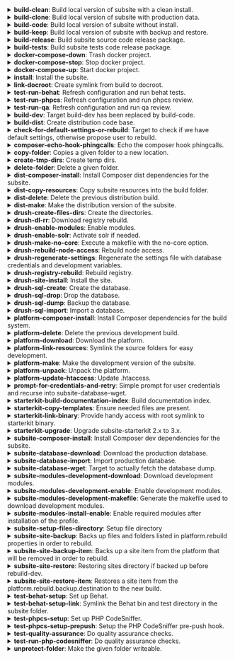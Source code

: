 <details><summary><b>build-clean</b>: Build local version of subsite with a clean install.</summary><p> 

> 
>- <b>Code description</b>: Build local version of subsite with a clean install. 
>- <b>Code link</b>: [includes/build/build.test.xml#L193](includes/build/build.test.xml#L193)
>- <b>Dependencies</b>: drush-create-files-dirs, install, subsite-modules-development-enable

</p></details>
<details><summary><b>build-clone</b>: Build local version of subsite with production data.</summary><p> 

> 
>- <b>Code description</b>: Build local version of subsite with production data. 
>- <b>Code link</b>: [includes/build/build.clone.xml#L118](includes/build/build.clone.xml#L118)
>- <b>Dependencies</b>: subsite-database-download, drush-regenerate-settings, subsite-database-import, subsite-modules-development-enable

</p></details>
<details><summary><b>build-code</b>: Build local version of subsite without install.</summary><p> 

> 
>- <b>Code description</b>: Build local version of subsite without install. 
>- <b>Code link</b>: [includes/build/build.package.xml#L74](includes/build/build.package.xml#L74)
>- <b>Dependencies</b>: subsite-site-backup, platform-delete, platform-make, platform-link-resources, subsite-composer-install, test-behat-setup-link, test-behat-setup, platform-update-htaccess, test-phpcs-setup, subsite-modules-development-download, subsite-site-restore

</p></details>
<details><summary><b>build-keep</b>: Build local version of subsite with backup and restore.</summary><p> 

> 
>- <b>Code description</b>: Build local version of subsite with backup and restore. 
>- <b>Code link</b>: [includes/build/build.package.xml#L92](includes/build/build.package.xml#L92)
>- <b>Dependencies</b>: 

</p></details>
<details><summary><b>build-release</b>: Build subsite source code release package.</summary><p> 

> 
>- <b>Code description</b>: Build subsite source code release package. 
>- <b>Code link</b>: [includes/build/build.package.xml#L63](includes/build/build.package.xml#L63)
>- <b>Dependencies</b>: build-dist

</p></details>
<details><summary><b>build-tests</b>: Build subsite tests code release package.</summary><p> 

> 
>- <b>Code description</b>: Build subsite tests code release package. 
>- <b>Code link</b>: [includes/build/build.package.xml#L69](includes/build/build.package.xml#L69)
>- <b>Dependencies</b>: 

</p></details>
<details><summary><b>docker-compose-down</b>: Trash docker project.</summary><p> 

> 
>- <b>Code description</b>: Trash docker project. 
>- <b>Code link</b>: [includes/build/build.docker.xml#L22](includes/build/build.docker.xml#L22)
>- <b>Dependencies</b>: 

</p></details>
<details><summary><b>docker-compose-stop</b>: Stop docker project.</summary><p> 

> 
>- <b>Code description</b>: Stop docker project. 
>- <b>Code link</b>: [includes/build/build.docker.xml#L15](includes/build/build.docker.xml#L15)
>- <b>Dependencies</b>: 

</p></details>
<details><summary><b>docker-compose-up</b>: Start docker project.</summary><p> 

> 
>- <b>Code description</b>: Start docker project. 
>- <b>Code link</b>: [includes/build/build.docker.xml#L5](includes/build/build.docker.xml#L5)
>- <b>Dependencies</b>: 

</p></details>
<details><summary><b>install</b>: Install the subsite.</summary><p> 

> 
>- <b>Code description</b>: Install the subsite. 
>- <b>Code link</b>: [includes/build/build.test.xml#L5](includes/build/build.test.xml#L5)
>- <b>Dependencies</b>: 

</p></details>
<details><summary><b>link-docroot</b>: Create symlink from build to docroot.</summary><p> 

> 
>- <b>Code description</b>: Create symlink from build to docroot. 
>- <b>Code link</b>: [includes/build/build.package.xml#L28](includes/build/build.package.xml#L28)
>- <b>Dependencies</b>: 

</p></details>
<details><summary><b>test-run-behat</b>: Refresh configuration and run behat tests.</summary><p> 

> 
>- <b>Code description</b>: Refresh configuration and run behat tests. 
>- <b>Code link</b>: [includes/build/build.test.xml#L150](includes/build/build.test.xml#L150)
>- <b>Dependencies</b>: 

</p></details>
<details><summary><b>test-run-phpcs</b>: Refresh configuration and run phpcs review.</summary><p> 

> 
>- <b>Code description</b>: Refresh configuration and run phpcs review. 
>- <b>Code link</b>: [includes/build/build.test.xml#L186](includes/build/build.test.xml#L186)
>- <b>Dependencies</b>: test-phpcs-setup, test-run-php-codesniffer

</p></details>
<details><summary><b>test-run-qa</b>: Refresh configuration and run qa review.</summary><p> 

> 
>- <b>Code description</b>: Refresh configuration and run qa review. 
>- <b>Code link</b>: [includes/build/build.test.xml#L179](includes/build/build.test.xml#L179)
>- <b>Dependencies</b>: test-phpcs-setup, test-quality-assurance

</p></details>
<details><summary><b>build-dev</b>:  Target build-dev has been replaced by build-code. </summary><p> 

> 
>- <b>Code description</b>:  Target build-dev has been replaced by build-code.  
>- <b>Code link</b>: [includes/build/build.deprecated.xml#L5](includes/build/build.deprecated.xml#L5)
>- <b>Dependencies</b>: 

</p></details>
<details><summary><b>build-dist</b>:  Create distribution code base. </summary><p> 

> 
>- <b>Code description</b>:  Create distribution code base.  
>- <b>Code link</b>: [includes/build/build.package.xml#L100](includes/build/build.package.xml#L100)
>- <b>Dependencies</b>: dist-delete, dist-make, dist-copy-resources, dist-composer-install

</p></details>
<details><summary><b>check-for-default-settings-or-rebuild</b>:  Target to check if we have default settings, otherwise propose user to rebuild. </summary><p> 

> 
>- <b>Code description</b>:  Target to check if we have default settings, otherwise propose user to rebuild.  
>- <b>Code link</b>: [includes/build/build.clone.xml#L88](includes/build/build.clone.xml#L88)
>- <b>Dependencies</b>: 

</p></details>
<details><summary><b>composer-echo-hook-phingcalls</b>:  Echo the composer hook phingcalls. </summary><p> 

> 
>- <b>Code description</b>:  Echo the composer hook phingcalls.  
>- <b>Code link</b>: [includes/build/build.composer.xml#L5](includes/build/build.composer.xml#L5)
>- <b>Dependencies</b>: 

</p></details>
<details><summary><b>copy-folder</b>:  Copies a given folder to a new location. </summary><p> 

> 
>- <b>Code description</b>:  Copies a given folder to a new location.  
>- <b>Code link</b>: [includes/build/build.helpers.xml#L5](includes/build/build.helpers.xml#L5)
>- <b>Dependencies</b>: 

</p></details>
<details><summary><b>create-tmp-dirs</b>:  Create temp dirs. </summary><p> 

> 
>- <b>Code description</b>:  Create temp dirs.  
>- <b>Code link</b>: [includes/build/build.package.xml#L35](includes/build/build.package.xml#L35)
>- <b>Dependencies</b>: 

</p></details>
<details><summary><b>delete-folder</b>:  Delete a given folder. </summary><p> 

> 
>- <b>Code description</b>:  Delete a given folder.  
>- <b>Code link</b>: [includes/build/build.helpers.xml#L12](includes/build/build.helpers.xml#L12)
>- <b>Dependencies</b>: 

</p></details>
<details><summary><b>dist-composer-install</b>:  Install Composer dist dependencies for the subsite. </summary><p> 

> 
>- <b>Code description</b>:  Install Composer dist dependencies for the subsite.  
>- <b>Code link</b>: [includes/build/build.dist.xml#L5](includes/build/build.dist.xml#L5)
>- <b>Dependencies</b>: 

</p></details>
<details><summary><b>dist-copy-resources</b>:  Copy subsite resources into the build folder. </summary><p> 

> 
>- <b>Code description</b>:  Copy subsite resources into the build folder.  
>- <b>Code link</b>: [includes/build/build.dist.xml#L18](includes/build/build.dist.xml#L18)
>- <b>Dependencies</b>: 

</p></details>
<details><summary><b>dist-delete</b>:  Delete the previous distribution build. </summary><p> 

> 
>- <b>Code description</b>:  Delete the previous distribution build.  
>- <b>Code link</b>: [includes/build/build.dist.xml#L50](includes/build/build.dist.xml#L50)
>- <b>Dependencies</b>: 

</p></details>
<details><summary><b>dist-make</b>:  Make the distribution version of the subsite. </summary><p> 

> 
>- <b>Code description</b>:  Make the distribution version of the subsite.  
>- <b>Code link</b>: [includes/build/build.dist.xml#L58](includes/build/build.dist.xml#L58)
>- <b>Dependencies</b>: 

</p></details>
<details><summary><b>drush-create-files-dirs</b>:  Create the directories. </summary><p> 

> 
>- <b>Code description</b>:  Create the directories.  
>- <b>Code link</b>: [includes/build/build.drush.xml#L32](includes/build/build.drush.xml#L32)
>- <b>Dependencies</b>: 

</p></details>
<details><summary><b>drush-dl-rr</b>:  Download registry rebuild. </summary><p> 

> 
>- <b>Code description</b>:  Download registry rebuild.  
>- <b>Code link</b>: [includes/build/build.drush.xml#L162](includes/build/build.drush.xml#L162)
>- <b>Dependencies</b>: 

</p></details>
<details><summary><b>drush-enable-modules</b>:  Enable modules. </summary><p> 

> 
>- <b>Code description</b>:  Enable modules.  
>- <b>Code link</b>: [includes/build/build.drush.xml#L19](includes/build/build.drush.xml#L19)
>- <b>Dependencies</b>: 

</p></details>
<details><summary><b>drush-enable-solr</b>:  Activate solr if needed. </summary><p> 

> 
>- <b>Code description</b>:  Activate solr if needed.  
>- <b>Code link</b>: [includes/build/build.drush.xml#L83](includes/build/build.drush.xml#L83)
>- <b>Dependencies</b>: 

</p></details>
<details><summary><b>drush-make-no-core</b>:  Execute a makefile with the no-core option. </summary><p> 

> 
>- <b>Code description</b>:  Execute a makefile with the no-core option.  
>- <b>Code link</b>: [includes/build/build.drush.xml#L99](includes/build/build.drush.xml#L99)
>- <b>Dependencies</b>: 

</p></details>
<details><summary><b>drush-rebuild-node-access</b>:  Rebuild node access. </summary><p> 

> 
>- <b>Code description</b>:  Rebuild node access.  
>- <b>Code link</b>: [includes/build/build.drush.xml#L169](includes/build/build.drush.xml#L169)
>- <b>Dependencies</b>: 

</p></details>
<details><summary><b>drush-regenerate-settings</b>:  Regenerate the settings file with database credentials and development variables. </summary><p> 

> 
>- <b>Code description</b>:  Regenerate the settings file with database credentials and development variables.  
>- <b>Code link</b>: [includes/build/build.drush.xml#L111](includes/build/build.drush.xml#L111)
>- <b>Dependencies</b>: check-for-default-settings-or-rebuild

</p></details>
<details><summary><b>drush-registry-rebuild</b>:  Rebuild registry. </summary><p> 

> 
>- <b>Code description</b>:  Rebuild registry.  
>- <b>Code link</b>: [includes/build/build.drush.xml#L142](includes/build/build.drush.xml#L142)
>- <b>Dependencies</b>: 

</p></details>
<details><summary><b>drush-site-install</b>:  Install the site. </summary><p> 

> 
>- <b>Code description</b>:  Install the site.  
>- <b>Code link</b>: [includes/build/build.drush.xml#L5](includes/build/build.drush.xml#L5)
>- <b>Dependencies</b>: 

</p></details>
<details><summary><b>drush-sql-create</b>:  Create the database. </summary><p> 

> 
>- <b>Code description</b>:  Create the database.  
>- <b>Code link</b>: [includes/build/build.drush.xml#L41](includes/build/build.drush.xml#L41)
>- <b>Dependencies</b>: 

</p></details>
<details><summary><b>drush-sql-drop</b>:  Drop the database. </summary><p> 

> 
>- <b>Code description</b>:  Drop the database.  
>- <b>Code link</b>: [includes/build/build.drush.xml#L65](includes/build/build.drush.xml#L65)
>- <b>Dependencies</b>: 

</p></details>
<details><summary><b>drush-sql-dump</b>:  Backup the database. </summary><p> 

> 
>- <b>Code description</b>:  Backup the database.  
>- <b>Code link</b>: [includes/build/build.drush.xml#L73](includes/build/build.drush.xml#L73)
>- <b>Dependencies</b>: 

</p></details>
<details><summary><b>drush-sql-import</b>:  Import a database. </summary><p> 

> 
>- <b>Code description</b>:  Import a database.  
>- <b>Code link</b>: [includes/build/build.drush.xml#L49](includes/build/build.drush.xml#L49)
>- <b>Dependencies</b>: 

</p></details>
<details><summary><b>platform-composer-install</b>:  Install Composer dependencies for the build system. </summary><p> 

> 
>- <b>Code description</b>:  Install Composer dependencies for the build system.  
>- <b>Code link</b>: [includes/build/build.platform.xml#L5](includes/build/build.platform.xml#L5)
>- <b>Dependencies</b>: 

</p></details>
<details><summary><b>platform-delete</b>:  Delete the previous development build. </summary><p> 

> 
>- <b>Code description</b>:  Delete the previous development build.  
>- <b>Code link</b>: [includes/build/build.platform.xml#L16](includes/build/build.platform.xml#L16)
>- <b>Dependencies</b>: 

</p></details>
<details><summary><b>platform-download</b>:  Download the platform. </summary><p> 

> 
>- <b>Code description</b>:  Download the platform.  
>- <b>Code link</b>: [includes/build/build.platform.xml#L29](includes/build/build.platform.xml#L29)
>- <b>Dependencies</b>: 

</p></details>
<details><summary><b>platform-link-resources</b>:  Symlink the source folders for easy development. </summary><p> 

> 
>- <b>Code description</b>:  Symlink the source folders for easy development.  
>- <b>Code link</b>: [includes/build/build.platform.xml#L54](includes/build/build.platform.xml#L54)
>- <b>Dependencies</b>: 

</p></details>
<details><summary><b>platform-make</b>:  Make the development version of the subsite. </summary><p> 

> 
>- <b>Code description</b>:  Make the development version of the subsite.  
>- <b>Code link</b>: [includes/build/build.platform.xml#L65](includes/build/build.platform.xml#L65)
>- <b>Dependencies</b>: platform-unpack

</p></details>
<details><summary><b>platform-unpack</b>:  Unpack the platform. </summary><p> 

> 
>- <b>Code description</b>:  Unpack the platform.  
>- <b>Code link</b>: [includes/build/build.platform.xml#L82](includes/build/build.platform.xml#L82)
>- <b>Dependencies</b>: platform-download

</p></details>
<details><summary><b>platform-update-htaccess</b>:  Update .htaccess. </summary><p> 

> 
>- <b>Code description</b>:  Update .htaccess.  
>- <b>Code link</b>: [includes/build/build.platform.xml#L108](includes/build/build.platform.xml#L108)
>- <b>Dependencies</b>: 

</p></details>
<details><summary><b>prompt-for-credentials-and-retry</b>:  Simple prompt for user credentials and recurse into subsite-database-wget. </summary><p> 

> 
>- <b>Code description</b>:  Simple prompt for user credentials and recurse into subsite-database-wget.  
>- <b>Code link</b>: [includes/build/build.clone.xml#L81](includes/build/build.clone.xml#L81)
>- <b>Dependencies</b>: 

</p></details>
<details><summary><b>starterkit-build-documentation-index</b>:  Build documentation index. </summary><p> 

> 
>- <b>Code description</b>:  Build documentation index.  
>- <b>Code link</b>: [includes/build/build.starterkit.xml#L60](includes/build/build.starterkit.xml#L60)
>- <b>Dependencies</b>: 

</p></details>
<details><summary><b>starterkit-copy-templates</b>:  Ensure needed files are present. </summary><p> 

> 
>- <b>Code description</b>:  Ensure needed files are present.  
>- <b>Code link</b>: [includes/build/build.starterkit.xml#L11](includes/build/build.starterkit.xml#L11)
>- <b>Dependencies</b>: 

</p></details>
<details><summary><b>starterkit-link-binary</b>:  Provide handy access with root symlink to starterkit binary. </summary><p> 

> 
>- <b>Code description</b>:  Provide handy access with root symlink to starterkit binary.  
>- <b>Code link</b>: [includes/build/build.starterkit.xml#L5](includes/build/build.starterkit.xml#L5)
>- <b>Dependencies</b>: 

</p></details>
<details><summary><b>starterkit-upgrade</b>:  Upgrade subsite-starterkit 2.x to 3.x. </summary><p> 

> 
>- <b>Code description</b>:  Upgrade subsite-starterkit 2.x to 3.x.  
>- <b>Code link</b>: [includes/build/build.starterkit.xml#L19](includes/build/build.starterkit.xml#L19)
>- <b>Dependencies</b>: 

</p></details>
<details><summary><b>subsite-composer-install</b>:  Install Composer dev dependencies for the subsite. </summary><p> 

> 
>- <b>Code description</b>:  Install Composer dev dependencies for the subsite.  
>- <b>Code link</b>: [includes/build/build.subsite.xml#L5](includes/build/build.subsite.xml#L5)
>- <b>Dependencies</b>: 

</p></details>
<details><summary><b>subsite-database-download</b>:  Download the production database. </summary><p> 

> 
>- <b>Code description</b>:  Download the production database.  
>- <b>Code link</b>: [includes/build/build.clone.xml#L17](includes/build/build.clone.xml#L17)
>- <b>Dependencies</b>: 

</p></details>
<details><summary><b>subsite-database-import</b>:  Import production database. </summary><p> 

> 
>- <b>Code description</b>:  Import production database.  
>- <b>Code link</b>: [includes/build/build.clone.xml#L5](includes/build/build.clone.xml#L5)
>- <b>Dependencies</b>: subsite-database-download

</p></details>
<details><summary><b>subsite-database-wget</b>:  Target to actually fetch the database dump. </summary><p> 

> 
>- <b>Code description</b>:  Target to actually fetch the database dump.  
>- <b>Code link</b>: [includes/build/build.clone.xml#L40](includes/build/build.clone.xml#L40)
>- <b>Dependencies</b>: 

</p></details>
<details><summary><b>subsite-modules-development-download</b>:  Download development modules. </summary><p> 

> 
>- <b>Code description</b>:  Download development modules.  
>- <b>Code link</b>: [includes/build/build.subsite.xml#L36](includes/build/build.subsite.xml#L36)
>- <b>Dependencies</b>: subsite-modules-development-makefile

</p></details>
<details><summary><b>subsite-modules-development-enable</b>:  Enable development modules. </summary><p> 

> 
>- <b>Code description</b>:  Enable development modules.  
>- <b>Code link</b>: [includes/build/build.test.xml#L71](includes/build/build.test.xml#L71)
>- <b>Dependencies</b>: 

</p></details>
<details><summary><b>subsite-modules-development-makefile</b>:  Generate the makefile used to download development modules. </summary><p> 

> 
>- <b>Code description</b>:  Generate the makefile used to download development modules.  
>- <b>Code link</b>: [includes/build/build.subsite.xml#L18](includes/build/build.subsite.xml#L18)
>- <b>Dependencies</b>: 

</p></details>
<details><summary><b>subsite-modules-install-enable</b>:  Enable required modules after installation of the profile. </summary><p> 

> 
>- <b>Code description</b>:  Enable required modules after installation of the profile.  
>- <b>Code link</b>: [includes/build/build.test.xml#L64](includes/build/build.test.xml#L64)
>- <b>Dependencies</b>: 

</p></details>
<details><summary><b>subsite-setup-files-directory</b>:  Setup file directory </summary><p> 

> 
>- <b>Code description</b>:  Setup file directory  
>- <b>Code link</b>: [includes/build/build.subsite.xml#L222](includes/build/build.subsite.xml#L222)
>- <b>Dependencies</b>: 

</p></details>
<details><summary><b>subsite-site-backup</b>:  Backs up files and folders listed in platform.rebuild properties in order to rebuild. </summary><p> 

> 
>- <b>Code description</b>:  Backs up files and folders listed in platform.rebuild properties in order to rebuild.  
>- <b>Code link</b>: [includes/build/build.subsite.xml#L45](includes/build/build.subsite.xml#L45)
>- <b>Dependencies</b>: 

</p></details>
<details><summary><b>subsite-site-backup-item</b>:  Backs up a site item from the platform that will be removed in order to rebuild. </summary><p> 

> 
>- <b>Code description</b>:  Backs up a site item from the platform that will be removed in order to rebuild.  
>- <b>Code link</b>: [includes/build/build.subsite.xml#L162](includes/build/build.subsite.xml#L162)
>- <b>Dependencies</b>: 

</p></details>
<details><summary><b>subsite-site-restore</b>:  Restoring sites directory if backed up before rebuild-dev. </summary><p> 

> 
>- <b>Code description</b>:  Restoring sites directory if backed up before rebuild-dev.  
>- <b>Code link</b>: [includes/build/build.subsite.xml#L112](includes/build/build.subsite.xml#L112)
>- <b>Dependencies</b>: 

</p></details>
<details><summary><b>subsite-site-restore-item</b>:  Restores a site item from the platform.rebuild.backup.destination to the new build. </summary><p> 

> 
>- <b>Code description</b>:  Restores a site item from the platform.rebuild.backup.destination to the new build.  
>- <b>Code link</b>: [includes/build/build.subsite.xml#L192](includes/build/build.subsite.xml#L192)
>- <b>Dependencies</b>: 

</p></details>
<details><summary><b>test-behat-setup</b>:  Set up Behat. </summary><p> 

> 
>- <b>Code description</b>:  Set up Behat.  
>- <b>Code link</b>: [includes/build/build.test.xml#L127](includes/build/build.test.xml#L127)
>- <b>Dependencies</b>: 

</p></details>
<details><summary><b>test-behat-setup-link</b>:  Symlink the Behat bin and test directory in the subsite folder. </summary><p> 

> 
>- <b>Code description</b>:  Symlink the Behat bin and test directory in the subsite folder.  
>- <b>Code link</b>: [includes/build/build.package.xml#L21](includes/build/build.package.xml#L21)
>- <b>Dependencies</b>: 

</p></details>
<details><summary><b>test-phpcs-setup</b>:  Set up PHP CodeSniffer. </summary><p> 

> 
>- <b>Code description</b>:  Set up PHP CodeSniffer.  
>- <b>Code link</b>: [includes/build/build.test.xml#L78](includes/build/build.test.xml#L78)
>- <b>Dependencies</b>: 

</p></details>
<details><summary><b>test-phpcs-setup-prepush</b>:  Setup the PHP CodeSniffer pre-push hook. </summary><p> 

> 
>- <b>Code description</b>:  Setup the PHP CodeSniffer pre-push hook.  
>- <b>Code link</b>: [includes/build/build.test.xml#L111](includes/build/build.test.xml#L111)
>- <b>Dependencies</b>: 

</p></details>
<details><summary><b>test-quality-assurance</b>:  Do quality assurance checks. </summary><p> 

> 
>- <b>Code description</b>:  Do quality assurance checks.  
>- <b>Code link</b>: [includes/build/build.test.xml#L161](includes/build/build.test.xml#L161)
>- <b>Dependencies</b>: 

</p></details>
<details><summary><b>test-run-php-codesniffer</b>:  Do quality assurance checks. </summary><p> 

> 
>- <b>Code description</b>:  Do quality assurance checks.  
>- <b>Code link</b>: [includes/build/build.test.xml#L170](includes/build/build.test.xml#L170)
>- <b>Dependencies</b>: 

</p></details>
<details><summary><b>unprotect-folder</b>:  Make the given folder writeable. </summary><p> 

> 
>- <b>Code description</b>:  Make the given folder writeable.  
>- <b>Code link</b>: [includes/build/build.helpers.xml#L32](includes/build/build.helpers.xml#L32)
>- <b>Dependencies</b>: 

</p></details>
